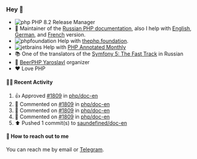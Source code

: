 ### Hey 👋

- ![php](https://user-images.githubusercontent.com/4685504/174548850-037dfd35-3b33-4154-9c50-95efd45ba66a.png) PHP 8.2 Release Manager
- 📖 Maintainer of the [Russian PHP documentation](https://github.com/php/doc-ru), also I help with [English](https://github.com/php/doc-en), [German](https://github.com/php/doc-de), and [French](https://github.com/php/doc-fr) version.
- ![phpfoundation](https://user-images.githubusercontent.com/4685504/174548733-72f62c18-f57e-47a6-8201-cb3d87e06b98.png) Help with [thephp.foundation](https://github.com/ThePHPF/thephp.foundation).
- ![jetbrains](https://user-images.githubusercontent.com/4685504/174548471-693a0e41-4db3-4251-a452-71518bfc5359.png) Help with [PHP Annotated Monthly](https://blog.jetbrains.com/phpstorm/tag/php-annotated-monthly/)
- 📚 One of the translators of
  the [Symfony 5: The Fast Track](https://symfony.com/doc/current/the-fast-track/ru/index.html)
  in Russian
- 🍻 [BeerPHP Yaroslavl](https://github.com/beerphp/yaroslavl) organizer
- ❤️ Love PHP

#### 👨‍💻 Recent Activity

<!--RECENT_ACTIVITY:start-->
1. 👍 Approved [#1809](https://github.com/php/doc-en/pull/1809#pullrequestreview-1100842407) in [php/doc-en](https://github.com/php/doc-en)
2. 💬 Commented on [#1809](https://github.com/php/doc-en/pull/1809#discussion_r966000371) in [php/doc-en](https://github.com/php/doc-en)
3. 💬 Commented on [#1809](https://github.com/php/doc-en/pull/1809#discussion_r965969144) in [php/doc-en](https://github.com/php/doc-en)
4. 💬 Commented on [#1809](https://github.com/php/doc-en/pull/1809#discussion_r965968447) in [php/doc-en](https://github.com/php/doc-en)
5. ⬆️ Pushed 1 commit(s) to [saundefined/doc-en](https://github.com/saundefined/doc-en)
<!--RECENT_ACTIVITY:end-->

#### 💌 How to reach out to me

You can reach me by email or [Telegram](https://t.me/saundefined).
